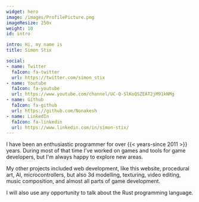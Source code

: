 ```yaml
---
widget: hero
image: /images/ProfilePicture.png
imageResize: 250x
weight: 10
id: intro

intro: Hi, my name is
title: Simon Stix

social:
- name: Twitter
  faIcon: fa-twitter
  url: https://twitter.com/simon_stix
- name: Youtube
  faIcon: fa-youtube
  url: https://www.youtube.com/channel/UC-Q-SlKoQSZEAT2jM91kNMg
- name: Github
  faIcon: fa-github
  url: https://github.com/Nonakesh
- name: LinkedIn
  faIcon: fa-linkedin
  url: https://www.linkedin.com/in/simon-stix/
---
```


I have been an enthusiastic programmer for over {{< years-since 2011 >}} years.
During most of that time I've worked on games and tools for game developers, 
but I'm always happy to explore new areas.

My other projects included web development, like this website, procedural art, AI, microcontrollers, 
but also 3d modelling, texturing, video editing, music composition, and almost all parts of game development.

I will also use any opportunity to talk about the Rust programming language.